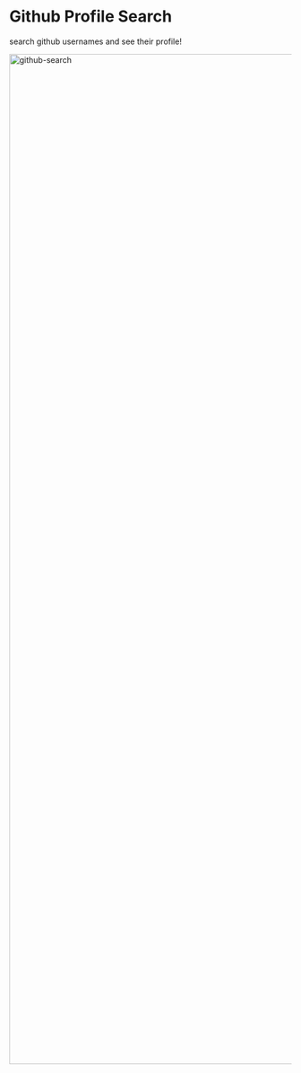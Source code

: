 # Github Profile Search
search github usernames and see their profile!

<img width="1800" alt="github-search" src="https://github.com/kimiando/github-search/assets/117824705/29b6eb10-2f96-4d0b-ba4b-8a4cb330b9af">
